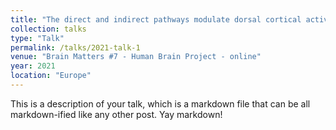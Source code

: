 ```yaml
---
title: "The direct and indirect pathways modulate dorsal cortical activity and future perceptual decisions."
collection: talks
type: "Talk"
permalink: /talks/2021-talk-1
venue: "Brain Matters #7 - Human Brain Project - online"
year: 2021
location: "Europe"
---
```


This is a description of your talk, which is a markdown file that can be all markdown-ified like any other post. Yay markdown!
